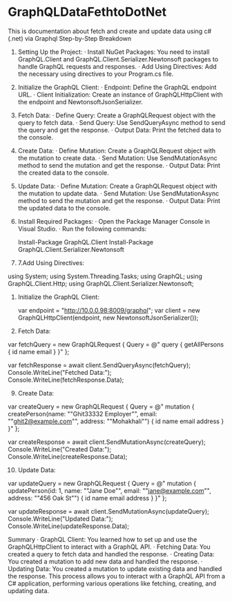 ﻿# GraphQLDataFethtoDotNet
This is documentation about fetch and create and update data using c#(.net) via Graphql
Step-by-Step Breakdown
1.	Setting Up the Project:
·	Install NuGet Packages: You need to install GraphQL.Client and GraphQL.Client.Serializer.Newtonsoft packages to handle GraphQL requests and responses.
·	Add Using Directives: Add the necessary using directives to your Program.cs file.
2.	Initialize the GraphQL Client:
·	Endpoint: Define the GraphQL endpoint URL.
·	Client Initialization: Create an instance of GraphQLHttpClient with the endpoint and NewtonsoftJsonSerializer.
3.	Fetch Data:
·	Define Query: Create a GraphQLRequest object with the query to fetch data.
·	Send Query: Use SendQueryAsync method to send the query and get the response.
·	Output Data: Print the fetched data to the console.
4.	Create Data:
·	Define Mutation: Create a GraphQLRequest object with the mutation to create data.
·	Send Mutation: Use SendMutationAsync method to send the mutation and get the response.
·	Output Data: Print the created data to the console.
5.	Update Data:
·	Define Mutation: Create a GraphQLRequest object with the mutation to update data.
·	Send Mutation: Use SendMutationAsync method to send the mutation and get the response.
·	Output Data: Print the updated data to the console.
6.	Install Required Packages:
·	Open the Package Manager Console in Visual Studio.
·	Run the following commands:

     Install-Package GraphQL.Client
     Install-Package GraphQL.Client.Serializer.Newtonsoft





     
7.	 7.Add Using Directives:

   using System;
   using System.Threading.Tasks;
   using GraphQL;
   using GraphQL.Client.Http;
   using GraphQL.Client.Serializer.Newtonsoft;

1.	Initialize the GraphQL Client:


    var endpoint = "http://10.0.0.98:8009/graphql";
   var client = new GraphQLHttpClient(endpoint, new NewtonsoftJsonSerializer());

8.	Fetch Data:

   var fetchQuery = new GraphQLRequest
   {
       Query = @"
       query {
           getAllPersons {
               id
               name
               email
           }
       }"
   };

   var fetchResponse = await client.SendQueryAsync<dynamic>(fetchQuery);
   Console.WriteLine("Fetched Data:");
   Console.WriteLine(fetchResponse.Data);

9.	Create Data:
   
   
   var createQuery = new GraphQLRequest
   {
       Query = @"
       mutation {
           createPerson(name: ""Ghit33332 Employer"", email: ""ghit2@example.com"", address: ""Mohakhali"") {
               id
               name
               email
               address
           }
       }"
   };

   var createResponse = await client.SendMutationAsync<dynamic>(createQuery);
   Console.WriteLine("Created Data:");
   Console.WriteLine(createResponse.Data);


10.	Update Data:

   var updateQuery = new GraphQLRequest
   {
       Query = @"
       mutation {
           updatePerson(id: 1, name: ""Jane Doe"", email: ""jane@example.com"", address: ""456 Oak St"") {
               id
               name
               email
               address
           }
       }"
   };

   var updateResponse = await client.SendMutationAsync<dynamic>(updateQuery);
   Console.WriteLine("Updated Data:");
   Console.WriteLine(updateResponse.Data);

Summary
·	GraphQL Client: You learned how to set up and use the GraphQLHttpClient to interact with a GraphQL API.
·	Fetching Data: You created a query to fetch data and handled the response.
·	Creating Data: You created a mutation to add new data and handled the response.
·	Updating Data: You created a mutation to update existing data and handled the response.
This process allows you to interact with a GraphQL API from a C# application, performing various operations like fetching, creating, and updating data.

   
